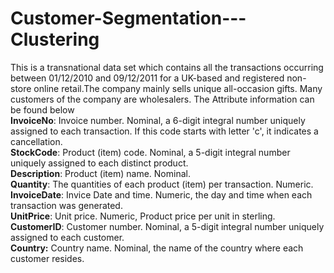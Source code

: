 # Customer-Segmentation---Clustering
This is a transnational data set which contains all the transactions occurring between 01/12/2010 and 09/12/2011 for a UK-based and registered non-store online retail.The company mainly sells unique all-occasion gifts. Many customers of the company are wholesalers.
The Attribute information can be found below <br>
**InvoiceNo**: Invoice number. Nominal, a 6-digit integral number uniquely assigned to each transaction. If this code starts with letter 'c', it indicates a cancellation.<br>
**StockCode**: Product (item) code. Nominal, a 5-digit integral number uniquely assigned to each distinct product.<br>
**Description**: Product (item) name. Nominal.<br>
**Quantity**: The quantities of each product (item) per transaction. Numeric.<br>
**InvoiceDate**: Invice Date and time. Numeric, the day and time when each transaction was generated.<br>
**UnitPrice**: Unit price. Numeric, Product price per unit in sterling.<br>
**CustomerID**: Customer number. Nominal, a 5-digit integral number uniquely assigned to each customer.<br>
**Country:** Country name. Nominal, the name of the country where each customer resides.
